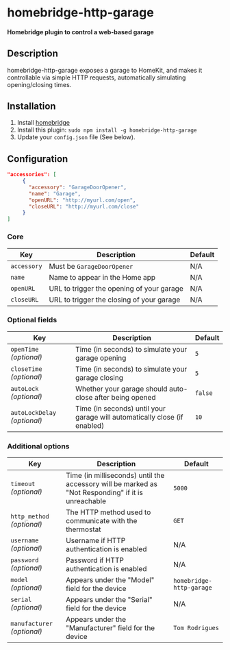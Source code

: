 # homebridge-http-garage

#### Homebridge plugin to control a web-based garage

## Description

homebridge-http-garage exposes a garage to HomeKit, and makes it controllable via simple HTTP requests, automatically simulating opening/closing times.

## Installation

1. Install [homebridge](https://github.com/nfarina/homebridge#installation-details)
2. Install this plugin: `sudo npm install -g homebridge-http-garage`
3. Update your `config.json` file (See below).

## Configuration

```json
"accessories": [
     {
       "accessory": "GarageDoorOpener",
       "name": "Garage",
       "openURL": "http://myurl.com/open",
       "closeURL": "http://myurl.com/close"
     }
]
```

### Core
| Key | Description | Default |
| --- | --- | --- |
| `accessory` | Must be `GarageDoorOpener` | N/A |
| `name` | Name to appear in the Home app | N/A |
| `openURL` | URL to trigger the opening of your garage | N/A |
| `closeURL` | URL to trigger the closing of your garage | N/A |

### Optional fields
| Key | Description | Default |
| --- | --- | --- |
| `openTime` _(optional)_ | Time (in seconds) to simulate your garage opening | `5` |
| `closeTime` _(optional)_ | Time (in seconds) to simulate your garage closing | `5` |
| `autoLock` _(optional)_ | Whether your garage should auto-close after being opened | `false` |
| `autoLockDelay` _(optional)_ | Time (in seconds) until your garage will automatically close (if enabled) | `10` |

### Additional options
| Key | Description | Default |
| --- | --- | --- |
| `timeout` _(optional)_ | Time (in milliseconds) until the accessory will be marked as "Not Responding" if it is unreachable | `5000` |
| `http_method` _(optional)_ | The HTTP method used to communicate with the thermostat | `GET` |
| `username` _(optional)_ | Username if HTTP authentication is enabled | N/A |
| `password` _(optional)_ | Password if HTTP authentication is enabled | N/A |
| `model` _(optional)_ | Appears under the "Model" field for the device | `homebridge-http-garage` |
| `serial` _(optional)_ | Appears under the "Serial" field for the device | N/A |
| `manufacturer` _(optional)_ | Appears under the "Manufacturer" field for the device | `Tom Rodrigues` |
